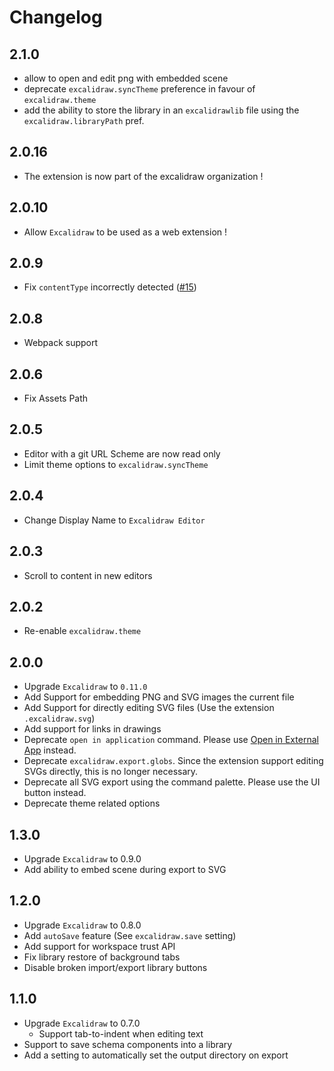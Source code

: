 # Changelog

## 2.1.0

- allow to open and edit png with embedded scene
- deprecate `excalidraw.syncTheme` preference in favour of `excalidraw.theme`
- add the ability to store the library in an `excalidrawlib` file using the `excalidraw.libraryPath` pref.

## 2.0.16

- The extension is now part of the excalidraw organization !

## 2.0.10

- Allow `Excalidraw` to be used as a web extension !

## 2.0.9

- Fix `contentType` incorrectly detected ([#15](https://github.com/pomdtr/vscode-excalidraw-editor/issues/15))

## 2.0.8

- Webpack support

## 2.0.6

- Fix Assets Path

## 2.0.5

- Editor with a git URL Scheme are now read only
- Limit theme options to `excalidraw.syncTheme`

## 2.0.4

- Change Display Name to `Excalidraw Editor`

## 2.0.3

- Scroll to content in new editors

## 2.0.2

- Re-enable `excalidraw.theme`

## 2.0.0

- Upgrade `Excalidraw` to `0.11.0`
- Add Support for embedding PNG and SVG images the current file
- Add Support for directly editing SVG files (Use the extension `.excalidraw.svg`)
- Add support for links in drawings
- Deprecate `open in application` command. Please use [Open in External App](https://marketplace.visualstudio.com/items?itemName=YuTengjing.open-in-external-app) instead.
- Deprecate `excalidraw.export.globs`. Since the extension support editing SVGs directly, this is no longer necessary.
- Deprecate all SVG export using the command palette. Please use the UI button instead.
- Deprecate theme related options

## 1.3.0

- Upgrade `Excalidraw` to 0.9.0
- Add ability to embed scene during export to SVG

## 1.2.0

- Upgrade `Excalidraw` to 0.8.0
- Add `autoSave` feature (See `excalidraw.save` setting)
- Add support for workspace trust API
- Fix library restore of background tabs
- Disable broken import/export library buttons

## 1.1.0

- Upgrade `Excalidraw` to 0.7.0
  - Support tab-to-indent when editing text
- Support to save schema components into a library
- Add a setting to automatically set the output directory on export
